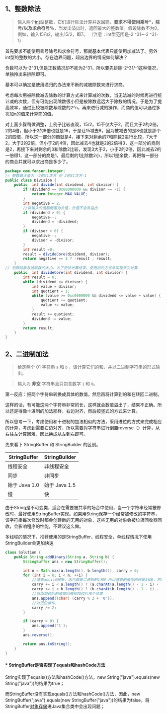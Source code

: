 ## 1、整数除法

> 输入两个[int](https://so.csdn.net/so/search?q=int&spm=1001.2101.3001.7020)型整数，它们进行除法计算并返回商，**要求不得使用乘号\*，除号/以及求余符号%**，当发出溢出时，返回最大的整数值。假设除数不为0。例如，输入15和2，输出15/2，即7。
> （注意：int型范围是-2 ^31~-2 ^31-1）



首先要求不能使用乘号除号和求余符号，那就基本代表只能使用加减法了。另外int型的整数的大小，存在边界问题，超出边界的情况如何解决？

负数可以为-2^31,但是正数情况却不能为2^31，所以要先排除-2^31/-1这种情况，单独拎出来排除即可。

基本可以确定是使用递归的办法来不断的减被除数来进行求商。

考虑每次用被除数减去除数的计算方式来计算减的次数，当无法减的时候再进行统计减的次数，但有可能出现除数很小但是被除数远远大于除数的情况，于是为了提高效率，通过比较被除数与除数的2^n，再来进行减的操作，而商的值可以通过多次加n的值来计算商的值。

对上面步骤稍做调整，上例子比较直观，15/2，15不仅大于2，而且大于2的2倍，2的4倍，但小于2的8倍也就是16，于是让15减去8，因为被减去的是8也就是那个2的四倍，所以这一部分的商就是4，接下来对剩余的7和除数2进行比较，7大于2，大于2的2倍，但小于2的4倍，因此减去4也就是2的2倍得3，这一部分的商则是2，再接下来对剩余的3和除数2比较，发现3大于2，小于2的2倍，因此减去2的一倍得1，这一部分的商是1，最后剩的1比除数2小，所以1是余数，再把每一部分的商合并就可以求出商是多少了。

```java
package com.fanser.integer;
// 整数最大值为 -2的31次方 到 2的31次方-1
public class Division {
    public  int divide(int dividend, int divisor) {
        if (dividend == 0x80000000 && divisor == -1) {
            return Integer.MAX_VALUE;
        }
        int negative = 2;
        //将输入的值都倒置为负值，负值不会有溢出
        if (dividend > 0) {
            negative--;
            dividend = -dividend;
        }
        if (divisor > 0) {
            negative--;
            divisor = -divisor;
        }
        int result =0;
        result = divideCore(dividend, divisor);
        return negative == 1 ? -result : result;
    }
// 判断除数与被除数的大小，为了更快计算结束，使用加的方式来实现多次计算
    public  int divideCore(int dividend, int divisor) {
        int result = 0;
        while (dividend <= divisor) {
            int value = divisor;
            int quotient = 1;
            while (value >= 0xc0000000 && dividend <= value + value) {
                quotient += quotient;
                value += value;
            }
            result += quotient;
            dividend -= value;
        }
        return result;
    }
}
```

## 2、二进制加法

> 给定两个 01 字符串 `a` 和 `b` ，请计算它们的和，并以二进制字符串的形式输出。

> 输入为 **非空** 字符串且只包含数字 `1` 和 `0`。

第一反应：把两个字符串转换成具体的数值，然后再将计算到的和在转回二进制。

这样的话，有可能这两个字符串非常的长，这样就会数值溢出了，结果不正确。所以还是得像十进制的加法那样，右边对齐，然后按竖式的方式来计算。

所以思考一下，考虑使用和十进制的加法相似的方法，采用进位的方式来完成相应的计算，考虑到需要右边对齐，所以需要对字符串进行倒置reverse（）计算，从右往左计算困难，因此换成从左到右即可。



先来看下 StringBuffer 和 StringBuilder 的区别。

| StringBuffer  | StringBuilder |
| ------------- | ------------- |
| 线程安全      | 非线程安全    |
| 同步          | 非同步        |
| 始于 Java 1.0 | 始于 Java 1.5 |
| 慢            | 快            |

由于String是不可变类，适合在需要被共享的场合中使用，当一个字符串经常被修改时，最好使用StringBuffer实现。如果用String保存一个经常被修改的字符串，该字符串每次修改时都会创建新的无用的对象，这些无用的对象会被垃圾回收器回收，会影响程序的性能，不建议这么做。

多线程的情况下，推荐使用的是StringBuffer，线程安全，单线程情况下使用StringBuilder会更加快速

```java
class Solution {
    public String addBinary(String a, String b) {
        StringBuffer ans = new StringBuffer();

        int n = Math.max(a.length(), b.length()), carry = 0;
        for (int i = 0; i < n; ++i) {
            //减去ascii码的0，因为都是二进制的1和0 所以减去的值刚刚好是1和0，然后再筛选进位
            carry += i < a.length() ? (a.charAt(a.length() - 1 - i) - '0') : 0;
            carry += i < b.length() ? (b.charAt(b.length() - 1 - i) - '0') : 0;
            //将添加过后的值塞回去相加过后那个位置
            ans.append((char) (carry % 2 + '0'));
            //对进位操作，
            carry /= 2;
        }

        if (carry > 0) {
            ans.append('1');
        }
        ans.reverse();

        return ans.toString();
    }
}
```

#### * StringBuffer是否实现了equals和hashCode方法

String实现了equals()方法和hashCode()方法，new String("java").equals(new String("java"))的结果为true；

而StringBuffer没有实现equals()方法和hashCode()方法，因此，new StringBuffer("java").equals(new StringBuffer("java"))的结果为false，将StringBuffer[对象存储](https://cloud.tencent.com/product/cos?from=10680)进Java集合类中会出现问题；





















